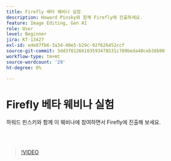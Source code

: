 ```yaml
---
title: Firefly 베타 웨비나 실험
description: Howard Pinsky와 함께 Firefly에 진출하세요.
feature: Image Editing, Gen AI
role: User
level: Beginner
jira: KT-13427
exl-id: ede87fb6-3a34-40e5-b29c-92f626452ccf
source-git-commit: 3dd3f81266103593478531c789beda40ceb38b90
workflow-type: tm+mt
source-wordcount: '29'
ht-degree: 0%

---
```


# Firefly 베타 웨비나 실험

하워드 핀스키와 함께 이 웨비나에 참여하면서 Firefly에 진출해 보세요.

<br> 

>[!VIDEO](https://video.tv.adobe.com/v/3420252?quality=12&learn=on&hidetitle=true)
